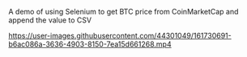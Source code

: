 A demo of using Selenium to get BTC price from CoinMarketCap and append the value to CSV

https://user-images.githubusercontent.com/44301049/161730691-b6ac086a-3636-4903-8150-7ea15d661268.mp4


